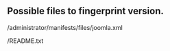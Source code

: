 ## Possible files to fingerprint version. ##
/administrator/manifests/files/joomla.xml

/README.txt
